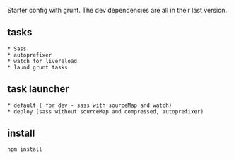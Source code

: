 Starter config with grunt. The dev dependencies are all in their last version.

## tasks
    * Sass
    * autoprefixer
    * watch for livereload
    * laund grunt tasks

## task launcher
    * default ( for dev - sass with sourceMap and watch)
    * deploy (sass without sourceMap and compressed, autoprefixer)

## install
`npm install`
